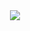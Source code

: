 <div align="center">
  <a href="https://discordapp.com/users/341921416754626560" target="_blank"><img src="https://img.shields.io/badge/pypy__vrc-5865f2?style=flat&logo=discord&logoColor=white" /></a>
</div>
